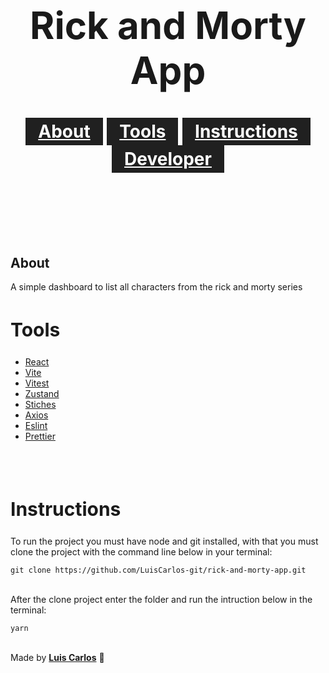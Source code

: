 <h1 style='text-align:center; font-size: 60px'>Rick and Morty App<h1>

<div align='center'>
    <a style='background: #202020; color: #fff; font-weight: bold;display: inline-block; padding: 5px 20px;' href='#about'>About</a>
    <a style='background: #202020; color: #fff; font-weight: bold;display: inline-block; padding: 5px 20px;'  href='#tools'>Tools</a>
    <a  style='background: #202020; color: #fff; font-weight: bold;display: inline-block; padding: 5px 20px;' href='#instructions'>Instructions</a>
    <a style='background: #202020; color: #fff; font-weight: bold;display: inline-block; padding: 5px 20px;'  href='#dev'>Developer</a>
</div>
<br>
<br>
<br>

<h2 id='about'>About</h2>
<p>
  A simple dashboard to list all characters from the rick and morty series
</p>

<h2 id='tools' style='font-size: 30px;'>Tools</h2>
<ul>
  <li>
    <a  href='https://reactjs.org/'>React</a>
  </li>
  <li>
    <a  href='https://vitejs.dev/'>Vite</a>
  </li>
   <li>
    <a  href='https://vitest.dev/'>Vitest</a>
  </li>
  <li>
    <a  href='https://docs.pmnd.rs/zustand/getting-started/introduction'>Zustand</a>
    
  </li>
  <li>
    <a  href='https://docs.pmnd.rs/zustand/getting-started/introduction'>Stiches</a>
  </li>
    <li>
    <a  href='https://axios-http.com/'>Axios</a>
  </li>
   <li>
    <a  href='https://eslint.org/'>Eslint</a>
  </li>
  <li>
    <a  href='https://prettier.io/'>Prettier</a>
  </li>
</ul>
<br>
<br>

<h2 id='about' style='font-size: 30px;'>Instructions</h2>
<p >To run the project you must have node and git installed, with that you must clone the project with the command line below in your terminal: </p>
<code>git clone https://github.com/LuisCarlos-git/rick-and-morty-app.git</code>
<br>
<br>
<p >
After the clone project enter the folder and  run the intruction below in the terminal: 
</p>
<code>yarn</code>
<br>
<br>

Made by <a id='dev'  href='https://www.linkedin.com/in/luis-carlos-bastos-0a7327195/' style='font-weight: bold; text-decoration: underline;'>Luis Carlos</a> 💜
